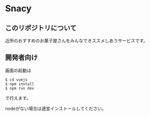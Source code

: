 # Snacy

## このリポジトリについて

近所のおすすめのお菓子屋さんをみんなでオススメしあうサービスです。

## 開発者向け

画面の起動は
```
$ cd vuejs
$ npm install
$ npm run dev
```
で行えます。

nodeがない場合は適宜インストールしてください。